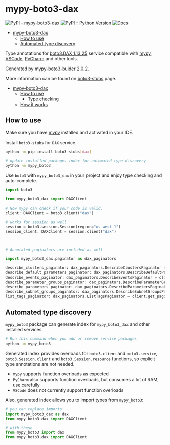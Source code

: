 # mypy-boto3-dax

[![PyPI - mypy-boto3-dax](https://img.shields.io/pypi/v/mypy-boto3-dax.svg?color=blue)](https://pypi.org/project/mypy-boto3-dax)
[![PyPI - Python Version](https://img.shields.io/pypi/pyversions/mypy-boto3-dax.svg?color=blue)](https://pypi.org/project/mypy-boto3-dax)
[![Docs](https://img.shields.io/readthedocs/mypy-boto3-builder.svg?color=blue)](https://mypy-boto3-builder.readthedocs.io/)

- [mypy-boto3-dax](#mypy-boto3-dax)
  - [How to use](#how-to-use)
  - [Automated type discovery](#automated-type-discovery)


Type annotations for
[boto3.DAX 1.13.25](https://boto3.amazonaws.com/v1/documentation/api/1.13.25/reference/services/dax.html#DAX) service
compatible with [mypy](https://github.com/python/mypy), [VSCode](https://code.visualstudio.com/),
[PyCharm](https://www.jetbrains.com/pycharm/) and other tools.

Generated by [mypy-boto3-buider 2.0.2](https://github.com/vemel/mypy_boto3_builder).

More information can be found on [boto3-stubs](https://pypi.org/project/boto3-stubs/) page.

- [mypy-boto3-dax](#mypy-boto3-dax)
  - [How to use](#how-to-use)
    - [Type checking](#type-checking)
  - [How it works](#how-it-works)

## How to use

Make sure you have [mypy](https://github.com/python/mypy) installed and activated in your IDE.

Install `boto3-stubs` for `DAX` service.

```bash
python -m pip install boto3-stubs[dax]

# update installed packages index for automated type discovery
python -m mypy_boto3
```

Use `boto3` with `mypy_boto3_dax` in your project and enjoy type checking and auto-complete.

```python
import boto3

from mypy_boto3_dax import DAXClient

# Now mypy can check if your code is valid.
client: DAXClient = boto3.client("dax")

# works for session as well
session = boto3.session.Session(region="us-west-1")
session_client: DAXClient = session.client("dax")



# Annotated paginators are included as well

import mypy_boto3_dax.paginator as dax_paginators

describe_clusters_paginator: dax_paginators.DescribeClustersPaginator = client.get_paginator("describe_clusters")
describe_default_parameters_paginator: dax_paginators.DescribeDefaultParametersPaginator = client.get_paginator("describe_default_parameters")
describe_events_paginator: dax_paginators.DescribeEventsPaginator = client.get_paginator("describe_events")
describe_parameter_groups_paginator: dax_paginators.DescribeParameterGroupsPaginator = client.get_paginator("describe_parameter_groups")
describe_parameters_paginator: dax_paginators.DescribeParametersPaginator = client.get_paginator("describe_parameters")
describe_subnet_groups_paginator: dax_paginators.DescribeSubnetGroupsPaginator = client.get_paginator("describe_subnet_groups")
list_tags_paginator: dax_paginators.ListTagsPaginator = client.get_paginator("list_tags")
```

## Automated type discovery

`mypy_boto3` package can generate index for `mypy_boto3_dax` and other installed services.

```bash
# Run this command when you add or remove service packages
python -m mypy_boto3
```

Generated index provides overloads for `boto3.client` and `boto3.service`,
`boto3.Session.client` and `boto3.Session.resource` functions,
so explicit type annotations are not needed.

- `mypy` supports function overloads as expected
- `PyCharm` also supports function overloads, but consumes a lot of RAM, use carefully
- `VSCode` does not currently support function overloads

Also, generated index allows you to import types from `mypy_boto3`:

```python
# you can replace imports
import mypy_boto3_dax as dax
from mypy_boto3_dax import DAXClient

# with these
from mypy_boto3 import dax
from mypy_boto3.dax import DAXClient
```